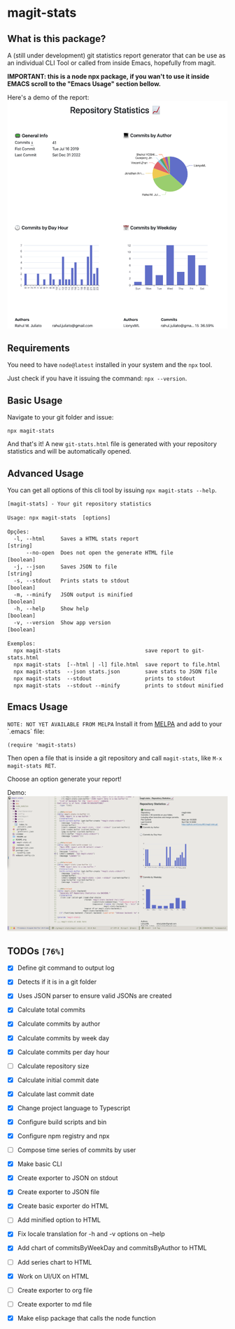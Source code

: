 

# magit-stats


## What is this package?

A (still under development) git statistics report generator that can
be use as an individual CLI Tool or called from inside Emacs,
hopefully from magit.

**IMPORTANT: this is a node npx package, if you wan't to use it inside EMACS
scroll to the "Emacs Usage" section bellow.**

Here's a demo of the report:
![img](./doc/demo.png)


## Requirements

You need to have `node@latest` installed in your system and the `npx` tool.

Just check if you have it issuing the command: `npx --version`.


## Basic Usage

Navigate to your git folder and issue:

    npx magit-stats

And that's it! A new `git-stats.html` file is generated with your
repository statistics and will be automatically opened.


## Advanced Usage

You can get all options of this cli tool by issuing `npx magit-stats --help`.

    [magit-stats] - Your git repository statistics
    
    Usage: npx magit-stats  [options]
    
    Opções:
      -l, --html     Saves a HTML stats report                              [string]
          --no-open  Does not open the generate HTML file                  [boolean]
      -j, --json     Saves JSON to file                                     [string]
      -s, --stdout   Prints stats to stdout                                [boolean]
      -m, --minify   JSON output is minified                               [boolean]
      -h, --help     Show help                                             [boolean]
      -v, --version  Show app version                                      [boolean]
    
    Exemplos:
      npx magit-stats                           save report to git-stats.html
      npx magit-stats  [--html | -l] file.html  save report to file.html
      npx magit-stats  --json stats.json        save stats to JSON file
      npx magit-stats  --stdout                 prints to stdout
      npx magit-stats  --stdout --minify        prints to stdout minified


## Emacs Usage

`NOTE: NOT YET AVAILABLE FROM MELPA`
Install it from [MELPA](<https://melpa.org/#/magit-stats>) and add to your \`.emacs\` file:

    (require 'magit-stats)

Then open a file that is inside a git repository and call `magit-stats`, like `M-x magit-stats RET`.

Choose an option generate your report!

Demo:
![img](./doc/demo_emacs.png)


## TODOs <code>[76%]</code>

-   [X] Define git command to output log

-   [X] Detects if it is in a git folder

-   [X] Uses JSON parser to ensure valid JSONs are created

-   [X] Calculate total commits

-   [X] Calculate commits by author

-   [X] Calculate commits by week day

-   [X] Calculate commits per day hour

-   [ ] Calculate repository size

-   [X] Calculate initial commit date

-   [X] Calculate last commit date

-   [X] Change project language to Typescript

-   [X] Configure build scripts and bin

-   [X] Configure npm registry and npx

-   [ ] Compose time series of commits by user

-   [X] Make basic CLI

-   [X] Create exporter to JSON on stdout

-   [X] Create exporter to JSON file

-   [X] Create basic exporter do HTML

-   [ ] Add minified option to HTML

-   [X] Fix locale translation for -h and -v options on &#x2013;help

-   [X] Add chart of commitsByWeekDay and commitsByAuthor to HTML

-   [ ] Add series chart to HTML

-   [X] Work on UI/UX on HTML

-   [ ] Create exporter to org file

-   [ ] Create exporter to md file

-   [X] Make elisp package that calls the node function

